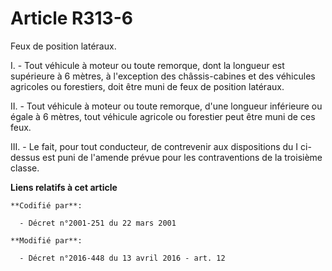 # Article R313-6

Feux de position latéraux.

I. - Tout véhicule à moteur ou toute remorque, dont la longueur est supérieure à 6 mètres, à l'exception des châssis-cabines
et des véhicules agricoles ou forestiers, doit être muni de feux de position latéraux.

II. - Tout véhicule à moteur ou toute remorque, d'une longueur inférieure ou égale à 6 mètres, tout véhicule agricole ou
forestier peut être muni de ces feux.

III. - Le fait, pour tout conducteur, de contrevenir aux dispositions du I ci-dessus est puni de l'amende prévue pour les
contraventions de la troisième classe.

**Liens relatifs à cet article**

	**Codifié par**:

	  - Décret n°2001-251 du 22 mars 2001

	**Modifié par**:

	  - Décret n°2016-448 du 13 avril 2016 - art. 12
